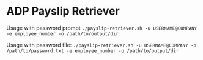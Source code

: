 # ADP Payslip Retriever

Usage with password prompt
```./payslip-retriever.sh -u USERNAME@COMPANY -e employee_number -o /path/to/output/dir```

Usage with password file:
```./payslip-retriever.sh -u USERNAME@COMPANY -p /path/to/password.txt -e employee_number -o /path/to/output/dir```
